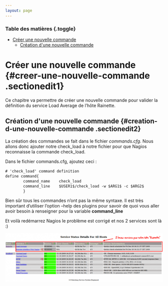 ```yaml
---
layout: page
---
```


### Table des matières {.toggle}

-   [Créer une nouvelle
    commande](creer-sa-premiere-commande.html#creer-une-nouvelle-commande)
    -   [Création d'une nouvelle
        commande](creer-sa-premiere-commande.html#creation-d-une-nouvelle-commande)

Créer une nouvelle commande {#creer-une-nouvelle-commande .sectionedit1}
===========================

Ce chapitre va permettre de créer une nouvelle commande pour valider la
définition du service Load Average de l’hôte Rainette.

Création d'une nouvelle commande {#creation-d-une-nouvelle-commande .sectionedit2}
--------------------------------

La création des commandes se fait dans le fichier *commands.cfg*. Nous
allons donc ajouter notre check\_load à notre fichier pour que Nagios
reconnaisse la commande check\_load.

Dans le fichier commands.cfg, ajoutez ceci :

~~~~ {.code}
# 'check_load' command definition
define command{
        command_name    check_load
        command_line    $USER1$/check_load -w $ARG1$ -c $ARG2$
        }
~~~~

Bien sûr tous les commandes n’ont pas la même syntaxe. Il est très
important d’utiliser l’option –help des plugins pour savoir de quoi vous
aller avoir besoin à renseigner pour la variable **command\_line**

Et voilà redémarrez Nagios le problème est corrigé et nos 2 services
sont là :)

[![](../../../../assets/media/nagios/nagios-debutant/nouveaux-services.png@w=700)](../../../../_detail/nagios/nagios-debutant/nouveaux-services.png@id=nagios%253Anagios-debutant%253Acreer-sa-premiere-commande.html "nagios:nagios-debutant:nouveaux-services.png")
